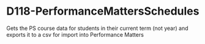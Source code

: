 # D118-PerformanceMattersSchedules
Gets the PS course data for students in their current term (not year) and exports it to a csv for import into Performance Matters
